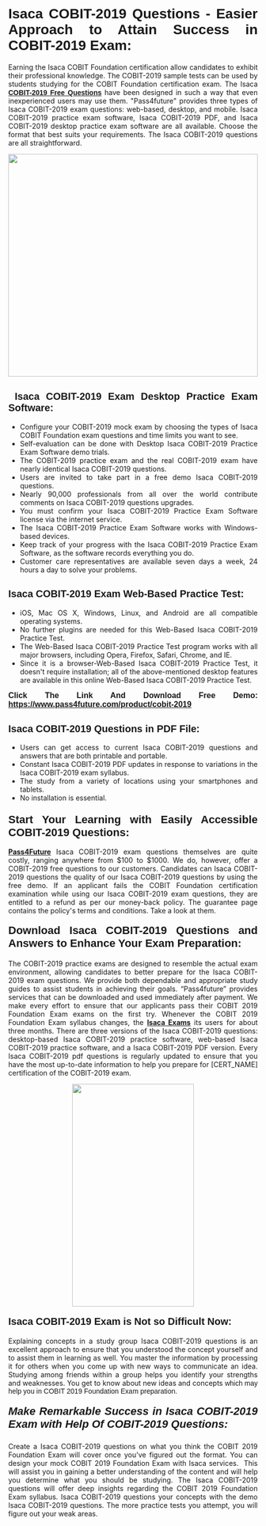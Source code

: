 <h1 style="text-align: justify;"><span style="font-family:Tahoma,Geneva,sans-serif;"><strong>Isaca COBIT-2019 Questions - Easier Approach to Attain Success in COBIT-2019 Exam:</strong></span></h1>

<p style="text-align: justify;">Earning the Isaca COBIT Foundation certification allow candidates to exhibit their professional knowledge. The COBIT-2019 sample tests can be used by students studying for the COBIT Foundation certification exam. The Isaca <a href="https://www.pass4future.com/questions/isaca/cobit-2019" target="_blank"><span style="font-family:Tahoma,Geneva,sans-serif;"><strong>COBIT-2019 Free Questions</strong></span></a> have been designed in such a way that even inexperienced users may use them. "Pass4future" provides three types of Isaca COBIT-2019 exam questions: web-based, desktop, and mobile. Isaca COBIT-2019 practice exam software, Isaca COBIT-2019 PDF, and Isaca COBIT-2019 desktop practice exam software are all available. Choose the format that best suits your requirements. The Isaca COBIT-2019 questions are all straightforward.</p>

<p style="text-align: justify;"><a href="https://www.pass4future.com/product/cobit-2019" target="_blank"><img alt="" src="https://www.thequestionanswers.com/wp-content/uploads/2022/02/imgpsh_fullsize_anim-2.webp" style="width: 100%; height: 450px;" /></a></p>

<h2 style="text-align: justify;"><strong><span style="font-family:Tahoma,Geneva,sans-serif;"><span style="font-size:20px;"> Isaca COBIT-2019 Exam Desktop Practice Exam Software:</span></span></strong></h2>

<ul>
	<li style="text-align: justify;">Configure your COBIT-2019 mock exam by choosing the types of Isaca COBIT Foundation exam questions and time limits you want to see.</li>
	<li style="text-align: justify;">Self-evaluation can be done with Desktop Isaca COBIT-2019 Practice Exam Software demo trials.</li>
	<li style="text-align: justify;">The COBIT-2019 practice exam and the real COBIT-2019 exam have nearly identical Isaca COBIT-2019 questions.</li>
	<li style="text-align: justify;">Users are invited to take part in a free demo Isaca COBIT-2019 questions.</li>
	<li style="text-align: justify;">Nearly 90,000 professionals from all over the world contribute comments on Isaca COBIT-2019 questions upgrades.</li>
	<li style="text-align: justify;">You must confirm your Isaca COBIT-2019 Practice Exam Software license via the internet service.</li>
	<li style="text-align: justify;">The Isaca COBIT-2019 Practice Exam Software works with Windows-based devices.</li>
	<li style="text-align: justify;">Keep track of your progress with the Isaca COBIT-2019 Practice Exam Software, as the software records everything you do.</li>
	<li style="text-align: justify;">Customer care representatives are available seven days a week, 24 hours a day to solve your problems.</li>
</ul>

<h2 style="text-align: justify;"><span style="font-family:Tahoma,Geneva,sans-serif;"><strong><span style="font-size:20px;">Isaca COBIT-2019 Exam Web-Based Practice Test:</span></strong></span></h2>

<ul>
	<li style="text-align: justify;">iOS, Mac OS X, Windows, Linux, and Android are all compatible operating systems.</li>
	<li style="text-align: justify;">No further plugins are needed for this Web-Based Isaca COBIT-2019 Practice Test.</li>
	<li style="text-align: justify;">The Web-Based Isaca COBIT-2019 Practice Test program works with all major browsers, including Opera, Firefox, Safari, Chrome, and IE.</li>
	<li style="text-align: justify;">Since it is a browser-Web-Based Isaca COBIT-2019 Practice Test, it doesn't require installation; all of the above-mentioned desktop features are available in this online Web-Based Isaca COBIT-2019 Practice Test.</li>
</ul>

<p style="text-align: justify;"><span style="font-family:Tahoma,Geneva,sans-serif;"><span style="font-size:16px;"><strong>Click The Link And Download Free Demo:</strong></span></span> <a href="https://www.pass4future.com/product/cobit-2019" target="_blank"><span style="font-family:Tahoma,Geneva,sans-serif;"><span style="font-size:16px;"><strong>https://www.pass4future.com/product/cobit-2019</strong></span></span></a></p>

<h2 style="text-align: justify;"><strong><span style="font-family:Tahoma,Geneva,sans-serif;"><span style="font-size:20px;">Isaca COBIT-2019 Questions in PDF File:</span></span></strong></h2>

<ul>
	<li style="text-align: justify;">Users can get access to current Isaca COBIT-2019 questions and answers that are both printable and portable.</li>
	<li style="text-align: justify;">Constant Isaca COBIT-2019 PDF updates in response to variations in the Isaca COBIT-2019 exam syllabus.</li>
	<li style="text-align: justify;">The study from a variety of locations using your smartphones and tablets.</li>
	<li style="text-align: justify;">No installation is essential.</li>
</ul>

<h3 style="text-align: justify;"><span style="font-family:Tahoma,Geneva,sans-serif;"><strong><span style="font-size:22px;">Start Your Learning with Easily Accessible COBIT-2019 Questions:</span></strong></span></h3>

<p style="text-align: justify;"><strong><a href="https://www.pass4future.com/" target="_blank">Pass4Future</a></strong> Isaca COBIT-2019 exam questions themselves are quite costly, ranging anywhere from $100 to $1000. We do, however, offer a COBIT-2019 free questions to our customers. Candidates can Isaca COBIT-2019 questions the quality of our Isaca COBIT-2019 questions by using the free demo. If an applicant fails the COBIT Foundation certification examination while using our Isaca COBIT-2019 exam questions, they are entitled to a refund as per our money-back policy. The guarantee page contains the policy's terms and conditions. Take a look at them.</p>

<h4 style="text-align: justify;"><strong><span style="font-family:Tahoma,Geneva,sans-serif;"><span style="font-size:22px;">Download Isaca COBIT-2019 Questions and Answers to Enhance Your Exam Preparation:</span></span></strong></h4>

<p style="text-align: justify;">The COBIT-2019 practice exams are designed to resemble the actual exam environment, allowing candidates to better prepare for the Isaca COBIT-2019 exam questions. We provide both dependable and appropriate study guides to assist students in achieving their goals. “Pass4future” provides services that can be downloaded and used immediately after payment. We make every effort to ensure that our applicants pass their COBIT 2019 Foundation Exam exams on the first try. Whenever the COBIT 2019 Foundation Exam syllabus changes, the <strong><a href="https://www.pass4future.com/isaca" target="_blank">Isaca Exams</a></strong> its users for about three months. There are three versions of the Isaca COBIT-2019 questions: desktop-based Isaca COBIT-2019 practice software, web-based Isaca COBIT-2019 practice software, and a Isaca COBIT-2019 PDF version. Every Isaca COBIT-2019 pdf questions is regularly updated to ensure that you have the most up-to-date information to help you prepare for [CERT_NAME] certification of the COBIT-2019 exam.</p>

<p style="text-align: center;"><a href="https://www.pass4future.com/product/cobit-2019" target="_blank"><img alt="" src="https://www.thequestionanswers.com/wp-content/uploads/2022/02/imgpsh_fullsize_anim-3.webp" style="width: 70%; height: 450px;" /></a></p>

<h4 style="text-align: justify;"><strong><span style="font-family:Tahoma,Geneva,sans-serif;"><span style="font-size:20px;">Isaca COBIT-2019 Exam is Not so Difficult Now:</span></span></strong></h4>

<p style="text-align: justify;">Explaining concepts in a study group Isaca COBIT-2019 questions is an excellent approach to ensure that you understood the concept yourself and to assist them in learning as well. You master the information by processing it for others when you come up with new ways to communicate an idea. Studying among friends within a group helps you identify your strengths and weaknesses. You get to know about new ideas and concepts <span style="font-family:Tahoma,Geneva,sans-serif;">which may help you in COBIT 2019 Foundation Exam preparation.</span></p>

<h5 style="text-align: justify;"><span style="font-family:Tahoma,Geneva,sans-serif;"><span style="font-size:22px;"><strong>Make Remarkable Success in Isaca COBIT-2019 Exam with Help Of COBIT-2019 Questions:</strong></span></span></h5>

<p style="text-align: justify;">Create a Isaca COBIT-2019 questions on what you think the COBIT 2019 Foundation Exam will cover once you've figured out the format. You can design your mock COBIT 2019 Foundation Exam with Isaca services.  This will assist you in gaining a better understanding of the content and will help you determine what you should be studying. The Isaca COBIT-2019 questions will offer deep insights regarding the COBIT 2019 Foundation Exam syllabus. Isaca COBIT-2019 questions your concepts with the demo Isaca COBIT-2019 questions. The more practice tests you attempt, you will figure out your weak areas.</p>
